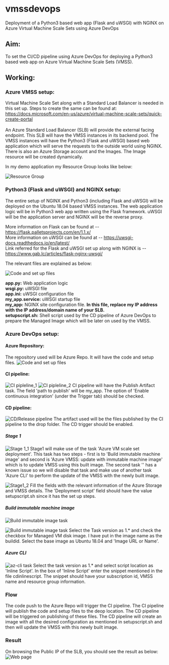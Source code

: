# vmssdevops
Deployment of a Python3 based web app (Flask and uWSGI) with NGINX on Azure Virtual Machine Scale Sets using Azure DevOps

## Aim:
To set the CI/CD pipeline using Azure DevOps for deploying a Python3 based web app on Azure Virtual Machine Scale Sets (VMSS).

## Working:

### Azure VMSS setup:
Virtual Machine Scale Set along with a Standard Load Balancer is needed in this set up. Steps to create the same can be found at: https://docs.microsoft.com/en-us/azure/virtual-machine-scale-sets/quick-create-portal <br /> <br />
An Azure Standard Load Balancer (SLB) will provide the external facing endpoint. This SLB will have the VMSS instances in its backend pool. The VMSS instances will have the Python3 (Flask and uWSGI) based web application which will serve the requests to the outside world using NGINX. There is also an Azure Storage account and the Images. The Image resource will be created dynamically.

In my demo application my Resource Group looks like below:

![Resource Group](/images/mssdevops2-rg.png)

### Python3 (Flask and uWSGI) and NGINX setup:
The entire setup of NGINX and Python3 (including Flask and uWSGI) will be deployed on the Ubuntu 18.04 based VMSS instances. 
The web application logic will be in Python3 web app written using the Flask framework. uWSGI will be the application server and NGINX will be the reverse proxy. 

More information on Flask can be found at -- https://flask.palletsprojects.com/en/1.1.x/ <br />
More information on uWSGI can be found at -- https://uwsgi-docs.readthedocs.io/en/latest/ <br />
Link referred for the Flask and uWSGI set up along with NGINX is -- https://www.gab.lc/articles/flask-nginx-uwsgi/ <br />

The relevant files are explained as below:

![Code and set up files](/images/codefiles.png)

**app.py:** Web application logic <br />
**wsgi.py:** uWSGI file <br />
**app.ini:** uWSGI configuration file <br />
**my_app.service:** uWSGI startup file <br />
**my_app:** NGINX site configuration file. **In this file, replace my IP address with the IP address/domain name of your SLB.** <br />
**setupscript.sh:** Shell script used by the CD pipeline of Azure DevOps to prepare the Managed Image which will be later on used by the VMSS.

### Azure DevOps setup:

#### Azure Repository:
The repository used will be Azure Repo. It will have the code and setup files.
![Code and set up files](/images/codefiles.png)

#### CI pipeline:
![CI pipleline_1](/images/cipipeline1.png)
![CI pipleline_2](/images/cipipeline2.png)
CI pipeline will have the Publish Artifact task. The field 'path to publish' will be my_app. The option of 'Enable continuous integration' (under the Trigger tab) should be checked.

#### CD pipeline:
![CD/Release pipeline](/images/cdpipeline.png)
The artifact used will be the files published by the CI pipeline to the drop folder. The CD trigger should be enabled.

##### Stage 1
![Stage 1_1](/images/stage1_1.png)
Stage1 will make use of the task 'Azure VM scale set deployment'. This task has two steps - first is to 'Build immutable machine image' and second is 'Azure VMSS: update with immutable machine image' which is to update VMSS using this built image. The second task '' has a known issue so we will disable that task and make use of another task 'Azure CLI' to perform the update of the VMSS with the newly built image.

![Stage1_2](/images/stage1_2.png)
Fill the fields with the relevant information of the Azure Storage and VMSS details. The 'Deployment script' field should have the value setupscript.sh since it has the set up steps.

##### Build immutable machine image
![Build immutable image task](/images/Stage1_immutable.png)

![Build immutable image task](/images/stage1_immutable2.png)
Select the Task version as 1.* and check the checkbox for Managed VM disk image. I have put in the image name as the buildid. Select the base image as Ubuntu 18.04 and 'Image URL or Name'.


##### Azure CLI
![az-cli task](/images/stage1_azcli.png)
Select the task version as 1.* and select script location as 'Inline Script'. In the box of 'Inline Script' enter the snippet mentioned in the file cdinlinescript. The snippet should have your subscription id, VMSS name and resource group information.


### Flow
The code push to the Azure Repo will trigger the CI pipeline. The CI pipeline will publish the code and setup files to the deop location. The CD pipeline will be triggered on publishing of these files. The CD pipeline will create an image with all the desired configuration as mentioned in setupscript.sh and then will update the VMSS with this newly built image.


### Result
On browsing the Public IP of the SLB, you should see the result as below:
![Web page](/images/webpage.png)






